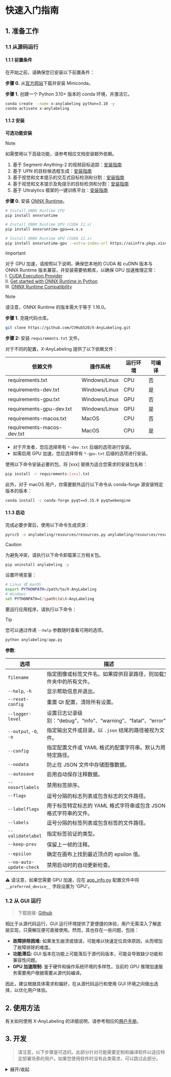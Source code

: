 # 快速入门指南

## 1. 准备工作

### 1.1 从源码运行

#### 1.1.1 前置条件

在开始之前，请确保您已安装以下前置条件：

**步骤 0.** 从[官方网站](https://docs.anaconda.com/miniconda/)下载并安装 Miniconda。

**步骤 1.** 创建一个 Python 3.10+ 版本的 conda 环境，并激活它。

```bash
conda create --name x-anylabeling python=3.10 -y
conda activate x-anylabeling
```

#### 1.1.2 安装

**可选功能安装**

> [!NOTE]
> 如需使用以下高级功能，请参考相应文档安装额外依赖。
>
> 1. 基于 Segment-Anything-2 的视频目标追踪：[安装指南](../../examples/interactive_video_object_segmentation/README.md)
> 2. 基于 UPN 的目标候选框生成：[安装指南](../../examples/detection/hbb/README.md)
> 3. 基于视觉和文本提示的交互式目标检测和分割：[安装指南](../../examples/detection/hbb/README.md)
> 4. 基于视觉和文本提示及免提示的目标检测和分割：[安装指南](../../examples/grounding/yoloe/README.md)
> 5. 基于 Ultralytics 框架的一键训练平台：[安装指南](../../examples/training/ultralytics/README.md)

**步骤 0.** 安装 [ONNX Runtime](https://onnxruntime.ai/)。

```bash
# Install ONNX Runtime CPU
pip install onnxruntime

# Install ONNX Runtime GPU (CUDA 11.x)
pip install onnxruntime-gpu==x.x.x

# Install ONNX Runtime GPU (CUDA 12.x)
pip install onnxruntime-gpu --extra-index-url https://aiinfra.pkgs.visualstudio.com/PublicPackages/_packaging/onnxruntime-cuda-12/pypi/simple/
```

> [!Important]
> 对于 GPU 加速，请按照以下说明，确保您本地的 CUDA 和 cuDNN 版本与 ONNX Runtime 版本兼容，并安装需要依赖库，以确保 GPU 加速推理正常：</br>
> Ⅰ. [CUDA Execution Provider](https://onnxruntime.ai/docs/execution-providers/CUDA-ExecutionProvider.html)</br>
> Ⅱ. [Get started with ONNX Runtime in Python](https://onnxruntime.ai/docs/get-started/with-python.html)</br>
> Ⅲ. [ONNX Runtime Compatibility](https://onnxruntime.ai/docs/reference/compatibility.html)

> [!NOTE]
> 请注意，ONNX Runtime 的版本需大于等于 1.16.0。

**步骤 1.** 克隆代码仓库。

```bash
git clone https://github.com/CVHub520/X-AnyLabeling.git
```

**步骤 2:** 安装 `requirements.txt` 文件。

对于不同的配置，X-AnyLabeling 提供了以下依赖文件：

| 依赖文件                   | 操作系统        | 运行环境 | 可编译   |
|----------------------------|-----------------|----------|----------|
| requirements.txt           | Windows/Linux   | CPU      | 否       |
| requirements-dev.txt       | Windows/Linux   | CPU      | 是       |
| requirements-gpu.txt       | Windows/Linux   | GPU      | 否       |
| requirements-gpu-dev.txt   | Windows/Linux   | GPU      | 是       |
| requirements-macos.txt     | MacOS           | CPU      | 否       |
| requirements-macos-dev.txt | MacOS           | CPU      | 是       |

- 对于开发者，您应选择带有 `*-dev.txt` 后缀的选项进行安装。
- 如需启用 GPU 加速，您应选择带有 `*-gpu.txt` 后缀的选项进行安装。

使用以下命令安装必要的包，将 [xxx] 替换为适合您需求的安装包名称：

```bash
pip install -r requirements-[xxx].txt
```

此外，对于 macOS 用户，你需要额外运行以下命令从 conda-forge 源安装特定版本的版本：

```bash
conda install -c conda-forge pyqt==5.15.9 pyqtwebengine
```

#### 1.1.3 启动

完成必要步骤后，使用以下命令生成资源：

```bash
pyrcc5 -o anylabeling/resources/resources.py anylabeling/resources/resources.qrc
```

> [!CAUTION]
> 为避免冲突，请执行以下命令卸载第三方相关包。

```bash
pip uninstall anylabeling -y
```

设置环境变量：

```bash
# Linux 或 macOS
export PYTHONPATH=/path/to/X-AnyLabeling
# Windows
set PYTHONPATH=C:\path\to\X-AnyLabeling
```

要运行应用程序，请执行以下命令：

> [!TIP]
> 您可以通过传递 `--help` 参数随时查看可用的选项。

```python
python anylabeling/app.py
```

**参数**:

| 选项                       | 描述                                                                                               |
|----------------------------|----------------------------------------------------------------------------------------------------|
| `filename`                 | 指定图像或标签文件名。如果提供目录路径，则加载文件夹中的所有文件。                                |
| `--help`, `-h`             | 显示帮助信息并退出。                                                                               |
| `--reset-config`           | 重置 Qt 配置，清除所有设置。                                                                       |
| `--logger-level`           | 设置日志记录级别：“debug”、“info”、“warning”、“fatal”、“error”。                              |
| `--output`, `-O`, `-o`     | 指定输出文件或目录。以 `.json` 结尾的路径被视为文件。                                               |
| `--config`                 | 指定配置文件或 YAML 格式的配置字符串。默认为用户特定路径。                                          |
| `--nodata`                 | 防止在 JSON 文件中存储图像数据。                                                                   |
| `--autosave`               | 启用自动保存注释数据。                                                                             |
| `--nosortlabels`           | 禁用标签排序。                                                                                     |
| `--flags`                  | 逗号分隔的标志列表或包含标志的文件路径。                                                           |
| `--labelflags`             | 用于标签特定标志的 YAML 格式字符串或包含 JSON 格式字符串的文件。                                    |
| `--labels`                 | 逗号分隔的标签列表或包含标签的文件路径。                                                           |
| `--validatelabel`          | 指定标签验证的类型。                                                                               |
| `--keep-prev`              | 保留上一帧的注释。                                                                                 |
| `--epsilon`                | 确定在画布上找到最近顶点的 epsilon 值。                                                             |
| `--no-auto-update-check`   | 禁用启动时的自动更新检查。                                                                         |

⚠️ 请注意，如果您需要 GPU 加速，应在 [app_info.py](../../anylabeling/app_info.py) 配置文件中将 `__preferred_device__` 字段设置为 'GPU'。

### 1.2 从 GUI 运行

> 下载链接: [Github](https://github.com/CVHub520/X-AnyLabeling/releases)

相比于从源代码运行，GUI 运行环境提供了更便捷的体验，用户无需深入了解底层实现，只需解压便可直接使用。然而，其也存在一些问题，包括：
- **故障排除困难:** 如果发生崩溃或错误，可能难以快速定位具体原因，从而增加了故障排除的难度。
- **功能滞后:** GUI 版本在功能上可能落后于源代码版本，可能会导致缺少功能和兼容性问题。
- **GPU 加速限制:** 鉴于硬件和操作系统环境的多样性，当前的 GPU 推理加速服务需要用户根据需要从源代码编译。

因此，建议根据具体需求和偏好，在从源代码运行和使用 GUI 环境之间做出选择，以优化用户体验。

## 2. 使用方法

有关如何使用 X-AnyLabeling 的详细说明，请参考相应的[用户手册](./user_guide.md)。

## 3. 开发

> 请注意，以下步骤是可选的。此部分针对可能需要定制和编译软件以适应特定部署场景的用户。如果您使用软件时没有此类需求，可以跳过此部分。

<details>
<summary>展开/收起</summary>

为了方便用户在不同平台上运行 `X-AnyLabeling`，该工具提供了打包和编译的说明以及相关注意事项。在执行以下打包命令之前，根据您的环境和要求修改 [app_info.py](../../anylabeling/app_info.py) 文件中的 `__preferred_device__` 参数，以选择适当的 GPU 或 CPU 版本进行构建。

注意事项：

1. 在编译之前，请确保 `anylabeling/app_info.py` 文件中的 `__preferred_device__` 参数已根据所需的 GPU/CPU 版本进行修改。

2. 如果编译 GPU 版本，请先激活相应的 GPU 运行环境，并执行 `pip install | grep onnxruntime-gpu` 以确保其正确安装。

3. 对于编译 Windows-GPU 版本，手动修改 `x-anylabeling-win-gpu.spec` 文件中的 `datas` 列表参数，以将本地 `onnxruntime-gpu` 动态库的相关 `*.dll` 文件添加到列表中。

4. 对于编译 Linux-GPU 版本，手动修改 `x-anylabeling-linux-gpu.spec` 文件中的 `datas` 列表参数，以将本地 `onnxruntime-gpu` 动态库的相关 `*.so` 文件添加到列表中。此外，请确保根据您的 CUDA 版本下载匹配的 `onnxruntime-gpu` 包。有关详细的兼容性信息，请参阅 [官方文档](https://onnxruntime.ai/docs/execution-providers/CUDA-ExecutionProvider.html)。

参考命令：

```bash
# Windows-CPU
bash scripts/build_executable.sh win-cpu

# Windows-GPU
bash scripts/build_executable.sh win-gpu

# Linux-CPU
bash scripts/build_executable.sh linux-cpu

# Linux-GPU
bash scripts/build_executable.sh linux-gpu

# macOS
bash scripts/build_executable.sh macos
```

注意：如果在 Windows 上执行上述命令时遇到权限问题，在确保完成上述准备步骤后，可以根据需要直接执行以下命令：

> pyinstaller --noconfirm anylabeling-win-cpu.spec</br>
> pyinstaller --noconfirm anylabeling-win-gpu.spec

</details>
